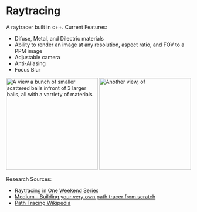 # Raytracing
A raytracer built in c++.
Current Features:
- Difuse, Metal, and Dilectric materials
- Ability to render an image at any resolution, aspect ratio, and FOV to a PPM image
- Adjustable camera
- Anti-Aliasing
- Focus Blur
<p float="left">
  <img src="https://github.com/abrookst/raycasting/blob/main/main1.png?raw=true" width="250" alt="A view a bunch of smaller scattered balls infront of 3 larger balls, all with a varriety of materials"/>
  <img src="https://github.com/abrookst/raycasting/blob/main/main2.png?raw=true" width="250" alt="Another view, of " /> 
</p>

Research Sources: 
- [Raytracing in One Weekend Series](https://raytracing.github.io/)
- [Medium - Building your very own path tracer from scratch](https://medium.com/everythingcg/building-your-very-own-path-tracer-from-scratch-c-4d9d3ce5fea4)
- [Path Tracing Wikipedia](https://en.wikipedia.org/wiki/Path_tracing)
